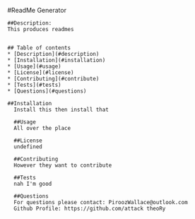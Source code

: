 #ReadMe Generator
    
    ##Description:
    This produces readmes
    
    
    ## Table of contents
    * [Description](#description)
    * [Installation](#installation)
    * [Usage](#usage)
    * [License](#license)
    * [Contributing](#contribute)
    * [Tests](#tests)
    * [Questions](#questions)
    
    ##Installation
      Install this then install that

      ##Usage
      All over the place

      ##License
      undefined

      ##Contributing
      However they want to contribute

      ##Tests
      nah I'm good

      ##Questions
      For questions please contact: PiroozWallace@outlook.com
      Github Profile: https://github.com/attack theoRy

    
